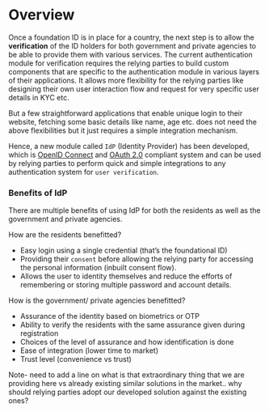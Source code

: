 # Overview

Once a foundation ID is in place for a country, the next step is to allow the **verification** of the ID holders for both government and private agencies to be able to provide them with various services. The current authentication module for verification requires the relying parties to build custom components that are specific to the authentication module in various layers of their applications. It allows more flexibility for the relying parties like designing their own user interaction flow and request for very specific user details in KYC etc.

But a few straightforward applications that enable unique login to their website, fetching some basic details like name, age etc. does not need the above flexibilities but it just requires a simple integration mechanism.

Hence, a new module called `IdP` (Identity Provider) has been developed, which is [OpenID Connect](https://openid.net/connect/) and [OAuth 2.0](https://oauth.net/2/) compliant system and can be used by relying parties to perform quick and simple integrations to any authentication system for `user verification`.

### Benefits of IdP

There are multiple benefits of using IdP for both the residents as well as the government and private agencies.

How are the residents benefitted?

* Easy login using a single credential (that’s the foundational ID)
* Providing their `consent` before allowing the relying party for accessing the personal information (inbuilt consent flow).
* Allows the user to identity themselves and reduce the efforts of remembering or storing multiple password and account details.

How is the government/ private agencies benefitted?

* Assurance of the identity based on biometrics or OTP&#x20;
* Ability to verify the residents with the same assurance given during registration
* Choices of the level of assurance and how identification is done
* Ease of integration (lower time to market)
* Trust level (convenience vs trust)



Note- need to add a line on what is that extraordinary thing that we are providing here vs already existing similar solutions in the market.. why should relying parties adopt our developed solution against the existing ones?

